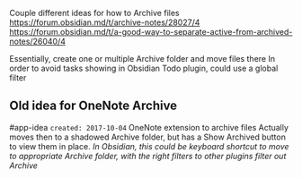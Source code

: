 Couple different ideas for how to Archive files
https://forum.obsidian.md/t/archive-notes/28027/4
https://forum.obsidian.md/t/a-good-way-to-separate-active-from-archived-notes/26040/4

Essentially, create one or multiple Archive folder and move files there
In order to avoid tasks showing in Obsidian Todo plugin, could use a global filter

## Old idea for OneNote Archive
#app-idea
`created: 2017-10-04`
OneNote extension to archive files
Actually moves then to a shadowed Archive folder, but has a Show Archived button to view them in place.
*In Obsidian, this could be keyboard shortcut to move to appropriate Archive folder, with the right filters to other plugins filter out Archive*
